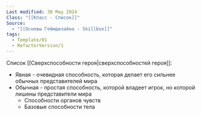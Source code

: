 ```yaml
---
Last modified: 30 May 2024
Class: "[[Класс - Список]]"
Source:
  - "[[Основы Геймдизайна - Skillbox]]"
tags:
  - Template/01
  - RefactorVersion/1
---
```

Список [[Сверхспособности героя|сверхспособностей героя]]:
- Явная - очевидная способность, которая делает его сильнее обычных представителей мира
- Обычная - простая способность, которой владеет игрок, но которой лишены представители мира
	- Способности органов чувств
	- Базовые способности тела